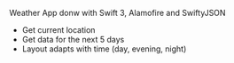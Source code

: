 Weather App donw with Swift 3, Alamofire and SwiftyJSON

* Get current location
* Get data for the next 5 days
* Layout adapts with time (day, evening, night)
